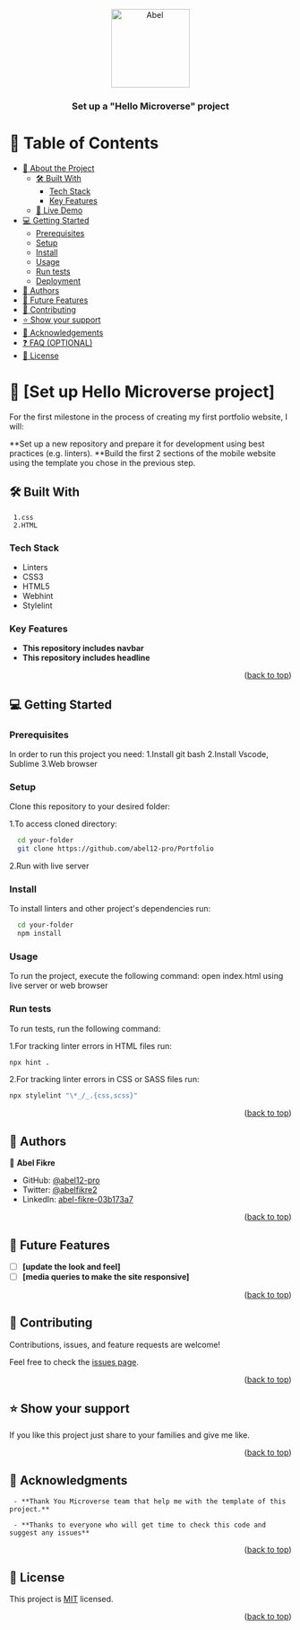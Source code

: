 <a name="readme-top"></a>


<div align="center">
 
  <img src="#" alt="Abel" width="140"  height="auto" />
  <br/>

  <h3><b>Set up a "Hello Microverse" project </b></h3>

</div>

# 📗 Table of Contents

- [📖 About the Project](#about-project)
  - [🛠 Built With](#built-with)
    - [Tech Stack](#tech-stack)
    - [Key Features](#key-features)
  - [🚀 Live Demo](#live-demo)
- [💻 Getting Started](#getting-started)
  - [Prerequisites](#prerequisites)
  - [Setup](#setup)
  - [Install](#install)
  - [Usage](#usage)
  - [Run tests](#run-tests)
  - [Deployment](#deployment)
- [👥 Authors](#authors)
- [🔭 Future Features](#future-features)
- [🤝 Contributing](#contributing)
- [⭐️ Show your support](#support)
- [🙏 Acknowledgements](#acknowledgements)
- [❓ FAQ (OPTIONAL)](#faq)
- [📝 License](#license)


# 📖 [Set up Hello Microverse project] <a name="about-project"></a>

For the first milestone in the process of creating my first portfolio website, I will:

**Set up a new repository and prepare it for development using best practices (e.g. linters).
**Build the first 2 sections of the mobile website using the template you chose in the previous step. 

## 🛠 Built With <a name="built-with"></a>
     1.css
     2.HTML

### Tech Stack <a name="tech-stack"></a>
  <ul>
    <li>Linters</li>
    <li>CSS3</li>
    <li>HTML5</li>
    <li>Webhint</li>
    <li>Stylelint</li>
  </ul>

### Key Features <a name="key-features"></a>

- **This repository includes navbar**
- **This repository includes headline**

<p align="right">(<a href="#readme-top">back to top</a>)</p>

## 💻 Getting Started <a name="getting-started"></a>

### Prerequisites

In order to run this project you need:
1.Install git bash
2.Install Vscode, Sublime
3.Web browser 

### Setup

Clone this repository to your desired folder:

1.To access cloned directory:

```sh
  cd your-folder
  git clone https://github.com/abel12-pro/Portfolio
```
2.Run with live server 

### Install

To install linters and other project's dependencies run:

```sh
  cd your-folder
  npm install
```

### Usage

To run the project, execute the following command:
   open index.html using live server or web browser 

### Run tests

To run tests, run the following command:

1.For tracking linter errors in HTML files run:
```sh
npx hint .

```
2.For tracking linter errors in CSS or SASS files run:
```sh
npx stylelint "\*_/_.{css,scss}"

```
<p align="right">(<a href="#readme-top">back to top</a>)</p>


## 👥 Authors <a name="authors"></a>

👤 **Abel Fikre**


- GitHub: [@abel12-pro](https://github.com/abel12-pro)
- Twitter: [@abelfikre2](https://twitter.com/@abelfikre21)
- LinkedIn: [abel-fikre-03b173a7](https://www.linkedin.com/in/abel-fikre-03b173a7/)

<p align="right">(<a href="#readme-top">back to top</a>)</p>

## 🔭 Future Features <a name="future-features"></a>

- [ ] **[update the look and feel]**
- [ ] **[media queries to make the site responsive]**

<p align="right">(<a href="#readme-top">back to top</a>)</p>

## 🤝 Contributing <a name="contributing"></a>

Contributions, issues, and feature requests are welcome!

Feel free to check the [issues page](https://github.com/abel12-pro/H/issues).

<p align="right">(<a href="#readme-top">back to top</a>)</p>

## ⭐️ Show your support <a name="support"></a>

If you like this project just share to your families and give me like.

<p align="right">(<a href="#readme-top">back to top</a>)</p>

## 🙏 Acknowledgments <a name="acknowledgements"></a>

     - **Thank You Microverse team that help me with the template of this project.**

     - **Thanks to everyone who will get time to check this code and suggest any issues**

<p align="right">(<a href="#readme-top">back to top</a>)</p>

## 📝 License <a name="license"></a>

This project is [MIT](./LICENSE) licensed.

<p align="right">(<a href="#readme-top">back to top</a>)</p>
